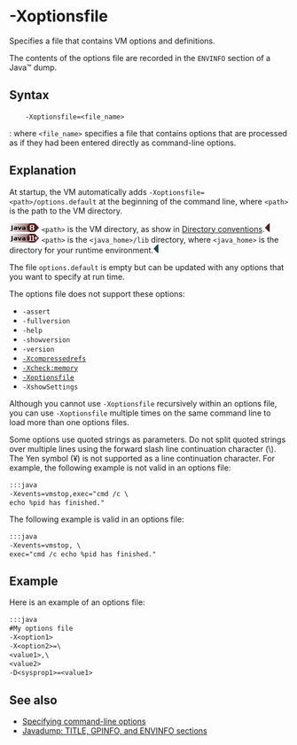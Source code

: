 <!--
* Copyright (c) 2017, 2020 IBM Corp. and others
*
* This program and the accompanying materials are made
* available under the terms of the Eclipse Public License 2.0
* which accompanies this distribution and is available at
* https://www.eclipse.org/legal/epl-2.0/ or the Apache
* License, Version 2.0 which accompanies this distribution and
* is available at https://www.apache.org/licenses/LICENSE-2.0.
*
* This Source Code may also be made available under the
* following Secondary Licenses when the conditions for such
* availability set forth in the Eclipse Public License, v. 2.0
* are satisfied: GNU General Public License, version 2 with
* the GNU Classpath Exception [1] and GNU General Public
* License, version 2 with the OpenJDK Assembly Exception [2].
*
* [1] https://www.gnu.org/software/classpath/license.html
* [2] http://openjdk.java.net/legal/assembly-exception.html
*
* SPDX-License-Identifier: EPL-2.0 OR Apache-2.0 OR GPL-2.0 WITH
* Classpath-exception-2.0 OR LicenseRef-GPL-2.0 WITH Assembly-exception
-->

# -Xoptionsfile


Specifies a file that contains VM options and definitions.

The contents of the options file are recorded in the `ENVINFO` section of a Java&trade; dump.

## Syntax

        -Xoptionsfile=<file_name>

:   where `<file_name>` specifies a file that contains options that are processed as if they had been entered directly as command-line options.

## Explanation

At startup, the VM automatically adds `-Xoptionsfile=<path>/options.default` at the beginning of the command line, where `<path>` is the path to the VM directory.

![Start of content that applies only to Java 8 (LTS)](cr/java8.png) `<path>` is the VM directory, as show in [Directory conventions](openj9_directories.md).![End of content that applies only to Java 8 (LTS)](cr/java_close_lts.png)  
![Start of content that applies only to Java 11 and later](cr/java11plus.png) `<path>` is the `<java_home>/lib` directory, where `<java_home>` is the directory for your runtime environment.![End of content that applies only to Java 11 or later](cr/java_close.png)

The file `options.default` is empty but can be updated with any options that you want to specify at run time.

The options file does not support these options:

- `-assert`
- `-fullversion`
- `-help`
- `-showversion`
- `-version`
- [`-Xcompressedrefs`](xcompressedrefs.md)
- [`-Xcheck:memory`](xcheck.md#memory)
- [`-Xoptionsfile`](xoptionsfile.md)
- `-XshowSettings`

Although you cannot use `-Xoptionsfile` recursively within an options file, you can use `-Xoptionsfile` multiple times on the same command line to load more than one options files.

Some options use quoted strings as parameters. Do not split quoted strings over multiple lines using the forward slash line continuation character (\\). The Yen symbol (¥) is not supported as a line continuation character. For example, the following example is not valid in an options file:

    :::java
    -Xevents=vmstop,exec="cmd /c \
    echo %pid has finished."

The following example is valid in an options file:

    :::java
    -Xevents=vmstop, \
    exec="cmd /c echo %pid has finished."

## Example

Here is an example of an options file:

    :::java
    #My options file
    -X<option1>
    -X<option2>=\
    <value1>,\
    <value2>
    -D<sysprop1>=<value1>

## See also

- [Specifying command-line options](cmdline_specifying.md)
- [Javadump: TITLE, GPINFO, and ENVINFO sections](https://www.ibm.com/support/knowledgecenter/SSYKE2_8.0.0/com.ibm.java.vm.80.doc/docs/javadump_tags_info.html)


<!-- ==== END OF TOPIC ==== xoptionsfile.md ==== -->
